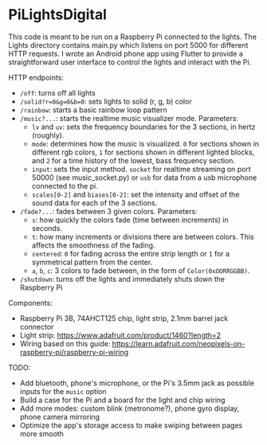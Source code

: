 # PiLightsDigital

This code is meant to be run on a Raspberry Pi connected to the lights. The Lights directory contains main.py which listens on port 5000 for different HTTP requests. I wrote an Android phone app using Flutter to provide a straightforward user interface to control the lights and interact with the Pi.

HTTP endpoints:
- ```/off```: turns off all lights
- ```/solid?r=0&g=0&b=0```: sets lights to solid (r, g, b) color
- ```/rainbow```: starts a basic rainbow loop pattern
- ```/music?...```: starts the realtime music visualizer mode. Parameters:
   - ```lv``` and ```uv```: sets the frequency boundaries for the 3 sections, in hertz (roughly).
   - ```mode```: determines how the music is visualized. ```0``` for sections shown in different rgb colors, ```1``` for sections shown in different lighted blocks, and ```2``` for a time history of the lowest, bass frequency section.
   - ```input```: sets the input method. ```socket``` for realtime streaming on port 50000 (see music_socket.py) or ```usb``` for data from a usb microphone connected to the pi.
   - ```scales[0-2]``` and ```biases[0-2]```: set the intensity and offset of the sound data for each of the 3 sections.
- ```/fade?...```: fades between 3 given colors. Parameters:
   - ```s```: how quickly the colors fade (time between increments) in seconds.
   - ```t```: how many increments or divisions there are between colors. This affects the smoothness of the fading.
   - ```centered```: ```0``` for fading across the entire strip length or ```1``` for a symmetrical pattern from the center.
   - ```a```, ```b```, ```c```: 3 colors to fade between, in the form of ```Color(0xOORRGGBB)```.
- ```/shutdown```: turns off the lights and immediately shuts down the Raspberry Pi

Components:
- Raspberry Pi 3B, 74AHCT125 chip, light strip, 2.1mm barrel jack connector
- Light strip: https://www.adafruit.com/product/1460?length=2
- Wiring based on this guide: https://learn.adafruit.com/neopixels-on-raspberry-pi/raspberry-pi-wiring

TODO:
- Add bluetooth, phone's microphone, or the Pi's 3.5mm jack as possible inputs for the ```music``` option
- Build a case for the Pi and a board for the light and chip wiring
- Add more modes: custom blink (metronome?), phone gyro display, phone camera mirroring
- Optimize the app's storage access to make swiping between pages more smooth



